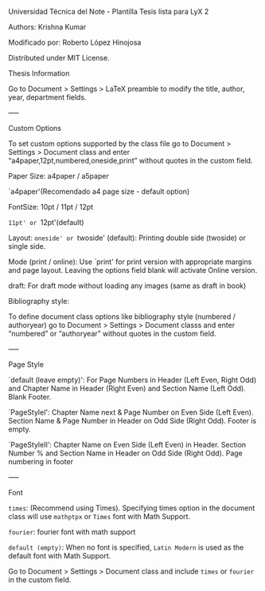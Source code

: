 Universidad Técnica del Note - Plantilla Tesis lista para LyX 2

Authors: Krishna Kumar 

Modificado por: Roberto López Hinojosa

Distributed under MIT License.

Thesis Information

Go to Document > Settings > LaTeX preamble to modify the title, author, year, department fields.

—–

Custom Options

To set custom options supported by the class file go to Document > Settings > Document class and enter “a4paper,12pt,numbered,oneside,print” without quotes in the custom field.

Paper Size: a4paper / a5paper

`a4paper'(Recomendado a4 page size - default option)

FontSize: 10pt / 11pt / 12pt

`11pt' or `12pt'(default)

Layout: `oneside' or `twoside' (default): Printing double side (twoside) or single side.

Mode (print / online): Use `print' for print version with appropriate margins and page layout. Leaving the options field blank will activate Online version. 

draft: For draft mode without loading any images (same as draft in book) 

Bibliography style: 

To define document class options like bibliography style (numbered / authoryear) go to Document > Settings > Document classs and enter “numbered” or “authoryear” without quotes in the custom field.

—–

Page Style

`default (leave empty)': For Page Numbers in Header (Left Even, Right Odd) and Chapter Name in Header (Right Even) and Section Name (Left Odd). Blank Footer. 

`PageStyleI': Chapter Name next & Page Number on Even Side (Left Even). Section Name & Page Number in Header on Odd Side (Right Odd). Footer is empty. 

`PageStyleII': Chapter Name on Even Side (Left Even) in Header. Section Number % and Section Name in Header on Odd Side (Right Odd). Page numbering in footer 

—–

Font

`times`: (Recommend using Times). Specifying times option in the document class will use `mathptpx` or `Times` font with Math Support. 

`fourier`: fourier font with math support

`default (empty)`: When no font is specified, `Latin Modern` is used as the default font with Math Support. 

Go to Document > Settings > Document class and include `times` or `fourier` in the custom field.
